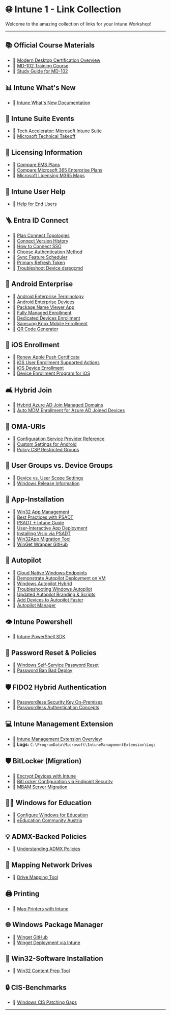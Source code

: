 # 🌐 Intune 1 - Link Collection

Welcome to the amazing collection of links for your Intune Workshop!

---

## 📚 Official Course Materials
- 🔗 [Modern Desktop Certification Overview](https://learn.microsoft.com/en-us/credentials/certifications/modern-desktop/?practice-assessment-type=certification)
- 🔗 [MD-102 Training Course](https://learn.microsoft.com/en-us/training/courses/md-102t00)
- 🔗 [Study Guide for MD-102](https://learn.microsoft.com/en-us/credentials/certifications/resources/study-guides/md-102)

## 📊 Intune What's New
- 🔗 [Intune What's New Documentation](https://learn.microsoft.com/en-us/mem/intune/fundamentals/whats-new)

## 🎡 Intune Suite Events
- 🔗 [Tech Accelerator: Microsoft Intune Suite](https://techcommunity.microsoft.com/t5/tech-community-live/tech-accelerator-microsoft-intune-suite/ec-p/3756368)
- 🔗 [Microsoft Technical Takeoff](https://techcommunity.microsoft.com/t5/tech-community-live/microsoft-technical-takeoff/ev-p/3968237)

## 💸 Licensing Information
- 🔗 [Compare EMS Plans](https://www.microsoft.com/en-us/microsoft-365/enterprise-mobility-security/compare-plans-and-pricing)
- 🔗 [Compare Microsoft 365 Enterprise Plans](https://www.microsoft.com/en-us/microsoft-365/compare-microsoft-365-enterprise-plans)
- 🔗 [Microsoft Licensing M365 Maps](https://m365maps.com)

## 👤 Intune User Help
- 🔗 [Help for End Users](https://learn.microsoft.com/en-us/mem/intune/user-help/)

## 🪜 Entra ID Connect
- 🔗 [Plan Connect Topologies](https://learn.microsoft.com/en-us/azure/active-directory/hybrid/plan-connect-topologies)
- 🔗 [Connect Version History](https://learn.microsoft.com/en-us/azure/active-directory/hybrid/reference-connect-version-history)
- 🔗 [How to Connect SSO](https://learn.microsoft.com/en-us/azure/active-directory/hybrid/how-to-connect-sso)
- 🔗 [Choose Authentication Method](https://learn.microsoft.com/en-us/azure/active-directory/hybrid/choose-ad-authn)
- 🔗 [Sync Feature Scheduler](https://learn.microsoft.com/en-us/azure/active-directory/hybrid/how-to-connect-sync-feature-scheduler)
- 🔗 [Primary Refresh Token](https://learn.microsoft.com/en-us/azure/active-directory/devices/concept-primary-refresh-token)
- 🔗 [Troubleshoot Device dsregcmd](https://learn.microsoft.com/en-us/entra/identity/devices/troubleshoot-device-dsregcmd)

## 📱 Android Enterprise
- 🔗 [Android Enterprise Terminology](https://developers.google.com/android/work/terminology)
- 🔗 [Android Enterprise Devices](https://androidenterprisepartners.withgoogle.com/devices/#!/?aer)
- 🔗 [Package Name Viewer App](https://play.google.com/store/apps/details?id=com.csdroid.pkg&hl=de_AT)
- 🔗 [Fully Managed Enrollment](https://learn.microsoft.com/en-us/mem/intune/enrollment/android-fully-managed-enroll)
- 🔗 [Dedicated Devices Enrollment](https://learn.microsoft.com/en-us/mem/intune/enrollment/android-dedicated-devices-fully-managed-enroll)
- 🔗 [Samsung Knox Mobile Enrollment](https://learn.microsoft.com/en-us/mem/intune/enrollment/android-samsung-knox-mobile-enroll)
- 🔗 [QR Code Generator](https://bayton.org/qr-generator/)

## 📸 iOS Enrollment
- 🔗 [Renew Apple Push Certificate](https://haydog.tech.blog/2022/09/08/how-to-renew-apple-push-notification-certificate-in-microsoft-intune/)
- 🔗 [iOS User Enrollment Supported Actions](https://learn.microsoft.com/en-us/mem/intune/enrollment/ios-user-enrollment-supported-actions)
- 🔗 [iOS Device Enrollment](https://learn.microsoft.com/en-us/mem/intune/enrollment/ios-device-enrollment)
- 🔗 [Device Enrollment Program for iOS](https://learn.microsoft.com/en-us/mem/intune/enrollment/device-enrollment-program-enroll-ios)

## 🛋️ Hybrid Join
- 🔗 [Hybrid Azure AD Join Managed Domains](https://learn.microsoft.com/en-us/azure/active-directory/devices/hybrid-azuread-join-managed-domains)
- 🔗 [Auto MDM Enrollment for Azure AD Joined Devices](https://call4cloud.nl/2020/05/intune-auto-mdm-enrollment-for-devices-already-azure-ad-joined/)

## 🔧 OMA-URIs
- 🔗 [Configuration Service Provider Reference](https://learn.microsoft.com/en-us/windows/client-management/mdm/configuration-service-provider-reference)
- 🔗 [Custom Settings for Android](https://learn.microsoft.com/en-us/mem/intune/configuration/custom-settings-android-for-work)
- 🔗 [Policy CSP Restricted Groups](https://learn.microsoft.com/en-us/windows/client-management/mdm/policy-csp-restrictedgroups)

## 👥 User Groups vs. Device Groups
- 🔗 [Device vs. User Scope Settings](https://learn.microsoft.com/en-us/mem/intune/configuration/settings-catalog?tabs=sc-search-filter%2Csc-reporting#device-scope-vs-user-scope-settings)
- 🔗 [Windows Release Information](https://learn.microsoft.com/en-us/windows/release-health/windows11-release-information)

## 💾 App-Installation
- 🔗 [Win32 App Management](https://learn.microsoft.com/en-us/mem/intune/apps/apps-win32-app-management)
- 🔗 [Best Practices with PSADT](https://deploymentshare.com/articles/bp-psadt/)
- 🔗 [PSADT + Intune Guide](https://www.deploymentshare.com/articles/bp-psadtintune/)
- 🔗 [User-Interactive App Deployment](https://svdbusse.github.io/SemiAnnualChat/2019/09/14/User-Interactive-Win32-Intune-App-Deployment-with-PSAppDeployToolkit.html)
- 🔗 [Installing Visio via PSADT](https://365bythijs.be/2019/09/19/installing-visio-onto-an-existing-office-installation-with-psadt-and-intune/)
- 🔗 [Win32App Migration Tool](https://byteben.com/bb/automatically-migrate-applications-from-configmgr-to-intune-with-the-win32app-migration-tool/)
- 🔗 [WinGet Wrapper GitHub](https://github.com/SorenLundt/WinGet-Wrapper)

## 🏐 Autopilot
- 🔗 [Cloud Native Windows Endpoints](https://learn.microsoft.com/en-us/mem/solutions/cloud-native-endpoints/cloud-native-windows-endpoints)
- 🔗 [Demonstrate Autopilot Deployment on VM](https://learn.microsoft.com/en-us/windows/deployment/windows-autopilot/demonstrate-deployment-on-vm)
- 🔗 [Windows Autopilot Hybrid](https://learn.microsoft.com/en-us/mem/autopilot/windows-autopilot-hybrid)
- 🔗 [Troubleshooting Windows Autopilot](https://learn.microsoft.com/en-us/mem/autopilot/troubleshooting)
- 🔗 [Updated Autopilot Branding & Scripts](https://oofhours.com/2020/05/18/two-for-one-updated-autopilot-branding-and-update-os-scripts/)
- 🔗 [Add Devices to Autopilot Faster](https://robinhobo.com/how-to-add-windows-10-devices-to-windows-autopilot-even-faster/)
- 🔗 [Autopilot Manager](https://oliverkieselbach.com/2020/12/08/autopilot-manager/)

## 👁️ Intune Powershell
- 🔗 [Intune PowerShell SDK](https://github.com/Microsoft/Intune-PowerShell-SDK/)

## 🔐 Password Reset & Policies
- 🔗 [Windows Self-Service Password Reset](https://learn.microsoft.com/en-us/azure/active-directory/authentication/howto-sspr-windows)
- 🔗 [Password Ban Bad Deploy](https://learn.microsoft.com/de-de/azure/active-directory/authentication/howto-password-ban-bad-on-premises-deploy)

## 🛡️ FIDO2 Hybrid Authentication
- 🔗 [Passwordless Security Key On-Premises](https://learn.microsoft.com/en-us/azure/active-directory/authentication/howto-authentication-passwordless-security-key-on-premises)
- 🔗 [Passwordless Authentication Concepts](https://learn.microsoft.com/en-us/azure/active-directory/authentication/concept-authentication-passwordless)

## 💻 Intune Management Extension
- 🔗 [Intune Management Extension Overview](https://learn.microsoft.com/en-us/mem/intune/apps/intune-management-extension)
- 🔗 **Logs:** `C:\ProgramData\Microsoft\IntuneManagementExtension\Logs`

## 🛡️ BitLocker (Migration)
- 🔗 [Encrypt Devices with Intune](https://learn.microsoft.com/en-us/mem/intune/protect/encrypt-devices)
- 🔗 [BitLocker Configuration via Endpoint Security](https://techcommunity.microsoft.com/t5/intune-customer-success/configuring-bitlocker-encryption-with-endpoint-security/ba-p/2283101)
- 🔗 [MBAM Server Migration](https://techcommunity.microsoft.com/t5/core-infrastructure-and-security/mbam-server-migration-to-microsoft-endpoint-manager/ba-p/2192984)

## 👨‍🎓 Windows for Education
- 🔗 [Configure Windows for Education](https://learn.microsoft.com/en-us/education/windows/configure-windows-for-education)
- 🔗 [eEducation Community Austria](https://community.eeducation.at/)

## 💡 ADMX-Backed Policies
- 🔗 [Understanding ADMX Policies](https://learn.microsoft.com/en-us/windows/client-management/mdm/understanding-admx-backed-policies)

## 📂 Mapping Network Drives
- 🔗 [Drive Mapping Tool](https://intunedrivemapping.azurewebsites.net/)

## 🖨️ Printing
- 🔗 [Map Printers with Intune](https://www.wpninjas.ch/2022/02/map-printers-with-intune/)

## 🌐 Windows Package Manager
- 🔗 [Winget GitHub](https://github.com/microsoft/winget-cli)
- 🔗 [Winget Deployment via Intune](https://scloud.work/how-to-winget-intune/?amp=1)

## 📅 Win32-Software Installation
- 🔗 [Win32 Content Prep Tool](https://github.com/Microsoft/Microsoft-Win32-Content-Prep-Tool)

## 🔒 CIS-Benchmarks
- 🔗 [Windows CIS Patching Gaps](https://www.oddsandendpoints.co.uk/posts/windows-cis-patching-gaps-part1/)

---
